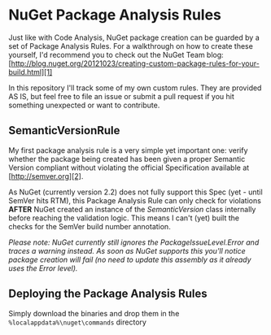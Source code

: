 NuGet Package Analysis Rules
============================

Just like with Code Analysis, NuGet package creation can be guarded by a set of Package Analysis Rules.
For a walkthrough on how to create these yourself, I'd recommend you to check out the NuGet Team blog: [http://blog.nuget.org/20121023/creating-custom-package-rules-for-your-build.html][1]

In this repository I'll track some of my own custom rules. They are provided AS IS, but feel free to file an issue or submit a pull request if you hit something unexpected or want to contribute.

SemanticVersionRule
-------------------

My first package analysis rule is a very simple yet important one: verify whether the package being created has been given a proper Semantic Version compliant without violating the official Specification available at [http://semver.org][2].

As NuGet (currently version 2.2) does not fully support this Spec (yet - until SemVer hits RTM), this Package Analysis Rule can only check for violations **AFTER** NuGet created an instance of the *SemanticVersion* class internally before reaching the validation logic. This means I can't (yet) built the checks for the SemVer build number annotation.

*Please note: NuGet currently still ignores the PackageIssueLevel.Error and traces a warning instead. As soon as NuGet supports this you'll notice package creation will fail (no need to update this assembly as it already uses the Error level).*

Deploying the Package Analysis Rules
------------------------------------
Simply download the binaries and drop them in the `%localappdata%\nuget\commands` directory

[1]:http://blog.nuget.org/20121023/creating-custom-package-rules-for-your-build.html
[2]:http://semver.org